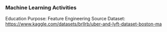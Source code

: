 ### Machine Learning Activities
Education Purpose: Feature Engineering
Source Dataset: https://www.kaggle.com/datasets/brllrb/uber-and-lyft-dataset-boston-ma
